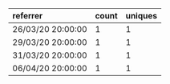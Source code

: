 | referrer          | count | uniques |
| :---------------- | :---- | :------ |
| 26/03/20 20:00:00 | 1     | 1       |
| 29/03/20 20:00:00 | 1     | 1       |
| 31/03/20 20:00:00 | 1     | 1       |
| 06/04/20 20:00:00 | 1     | 1       |